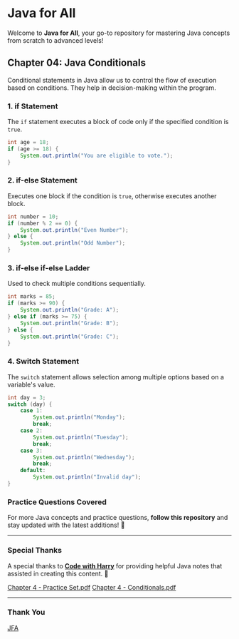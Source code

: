 # Java for All

Welcome to **Java for All**, your go-to repository for mastering Java concepts from scratch to advanced levels!

## Chapter 04: Java Conditionals
Conditional statements in Java allow us to control the flow of execution based on conditions. They help in decision-making within the program.

### **1. if Statement**
The `if` statement executes a block of code only if the specified condition is `true`.
```java
int age = 18;
if (age >= 18) {
    System.out.println("You are eligible to vote.");
}
```

### **2. if-else Statement**
Executes one block if the condition is `true`, otherwise executes another block.
```java
int number = 10;
if (number % 2 == 0) {
    System.out.println("Even Number");
} else {
    System.out.println("Odd Number");
}
```

### **3. if-else if-else Ladder**
Used to check multiple conditions sequentially.
```java
int marks = 85;
if (marks >= 90) {
    System.out.println("Grade: A");
} else if (marks >= 75) {
    System.out.println("Grade: B");
} else {
    System.out.println("Grade: C");
}
```

### **4. Switch Statement**
The `switch` statement allows selection among multiple options based on a variable's value.
```java
int day = 3;
switch (day) {
    case 1:
        System.out.println("Monday");
        break;
    case 2:
        System.out.println("Tuesday");
        break;
    case 3:
        System.out.println("Wednesday");
        break;
    default:
        System.out.println("Invalid day");
}
```

### **Practice Questions Covered**
For more Java concepts and practice questions, **follow this repository** and stay updated with the latest additions! 🚀

---
### **Special Thanks**
A special thanks to [**Code with Harry**](https://www.youtube.com/@CodeWithHarry) for providing helpful Java notes that assisted in creating this content. 🙌

[Chapter 4 - Practice Set.pdf](https://github.com/user-attachments/files/18651890/Chapter.4.-.Practice.Set.pdf)
[Chapter 4 - Conditionals.pdf](https://github.com/user-attachments/files/18651889/Chapter.4.-.Conditionals.pdf)

---
### Thank You
[JFA](https://github.com/abhinandan2540)


